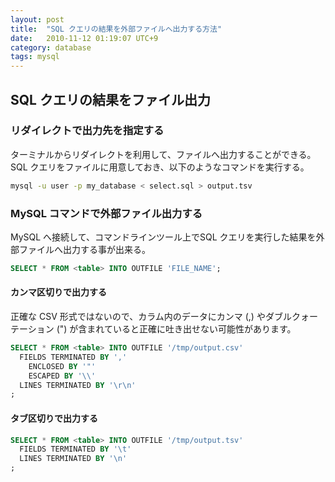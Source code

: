 ```yaml
---
layout: post
title:  "SQL クエリの結果を外部ファイルへ出力する方法"
date:   2010-11-12 01:19:07 UTC+9
category: database
tags: mysql
---
```



## SQL クエリの結果をファイル出力

### リダイレクトで出力先を指定する

ターミナルからリダイレクトを利用して、ファイルへ出力することができる。SQL クエリをファイルに用意しておき、以下のようなコマンドを実行する。

~~~sh
mysql -u user -p my_database < select.sql > output.tsv
~~~

### MySQL コマンドで外部ファイル出力する

MySQL へ接続して、コマンドラインツール上でSQL クエリを実行した結果を外部ファイルへ出力する事が出来る。

~~~sql
SELECT * FROM <table> INTO OUTFILE 'FILE_NAME';
~~~

#### カンマ区切りで出力する

正確な CSV 形式ではないので、カラム内のデータにカンマ (,) やダブルクォーテーション (") が含まれていると正確に吐き出せない可能性があります。

~~~sql
SELECT * FROM <table> INTO OUTFILE '/tmp/output.csv'
  FIELDS TERMINATED BY ','
    ENCLOSED BY '"'
    ESCAPED BY '\\'
  LINES TERMINATED BY '\r\n'
;
~~~

#### タブ区切りで出力する

~~~sql
SELECT * FROM <table> INTO OUTFILE '/tmp/output.tsv'
  FIELDS TERMINATED BY '\t'
  LINES TERMINATED BY '\n'
;
~~~

